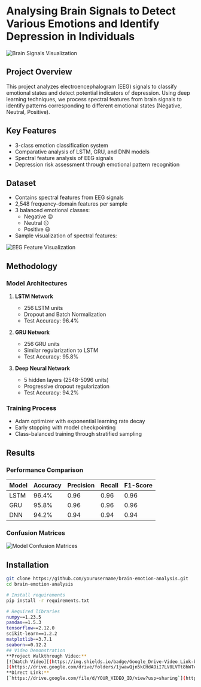 # Analysing Brain Signals to Detect Various Emotions and Identify Depression in Individuals

![Brain Signals Visualization](images/banner.png)

## Project Overview
This project analyzes electroencephalogram (EEG) signals to classify emotional states and detect potential indicators of depression. Using deep learning techniques, we process spectral features from brain signals to identify patterns corresponding to different emotional states (Negative, Neutral, Positive).

## Key Features
- 3-class emotion classification system
- Comparative analysis of LSTM, GRU, and DNN models
- Spectral feature analysis of EEG signals
- Depression risk assessment through emotional pattern recognition

## Dataset
- Contains spectral features from EEG signals
- 2,548 frequency-domain features per sample
- 3 balanced emotional classes: 
  - Negative 😠 
  - Neutral 😐 
  - Positive 😃
- Sample visualization of spectral features:

![EEG Feature Visualization](images/feature_visualization.png)

## Methodology
### Model Architectures
1. **LSTM Network**
   - 256 LSTM units
   - Dropout and Batch Normalization
   - Test Accuracy: 96.4%

2. **GRU Network**
   - 256 GRU units
   - Similar regularization to LSTM
   - Test Accuracy: 95.8%

3. **Deep Neural Network**
   - 5 hidden layers (2548-5096 units)
   - Progressive dropout regularization
   - Test Accuracy: 94.2%

### Training Process
- Adam optimizer with exponential learning rate decay
- Early stopping with model checkpointing
- Class-balanced training through stratified sampling

## Results
### Performance Comparison
| Model | Accuracy | Precision | Recall | F1-Score |
|-------|----------|-----------|--------|----------|
| LSTM  | 96.4%    | 0.96      | 0.96   | 0.96     |
| GRU   | 95.8%    | 0.96      | 0.96   | 0.96     |
| DNN   | 94.2%    | 0.94      | 0.94   | 0.94     |

### Confusion Matrices
![Model Confusion Matrices](images/confusion_matrices.png)

## Installation
```bash
git clone https://github.com/yourusername/brain-emotion-analysis.git
cd brain-emotion-analysis

# Install requirements
pip install -r requirements.txt

# Required libraries
numpy==1.23.5
pandas==1.5.3
tensorflow==2.12.0
scikit-learn==1.2.2
matplotlib==3.7.1
seaborn==0.12.2
## Video Demonstration
**Project Walkthrough Video:**  
[![Watch Video][(https://img.shields.io/badge/Google_Drive-Video_Link-blue?logo=google-drive&style=for-the-badge)](YOUR_GOOGLE_DRIVE_LINK_HERE)
](https://drive.google.com/drive/folders/1jwawQjn5kCHdAOiI7LV0LVTt8hWTcsHd?usp=drive_link)
**Direct Link:**  
[`https://drive.google.com/file/d/YOUR_VIDEO_ID/view?usp=sharing`](https://drive.google.com/drive/folders/1jwawQjn5kCHdAOiI7LV0LVTt8hWTcsHd?usp=drive_link)
